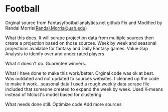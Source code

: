 # Football

Orginal source from Fantasyfootballanalytics.net github
Fix and Modified by Randal Morris(Randal.Morris@uah.edu)

What this does.
	It will scrape projection data from multiple sources then create a projection based on those sources.
	Week by week and seasonal projections available for fantasy and Daily Fantasy games.
	Value Gap Analysis to idenify over and under rated players

What it doesn't do.
	Guarentee winners.

What I have done to make this work/better.
	Orginal code was ok at best. Was outdated and not updated to sources websites.
	I cleaned up the code to make it work...seasonal data
	I used a rough weekly data scrape file included that someone created to expand the week by week.
	Used K-means instead of Mclust's model based for clustering
	
What needs done still.
	Optimize code
	Add more sources
